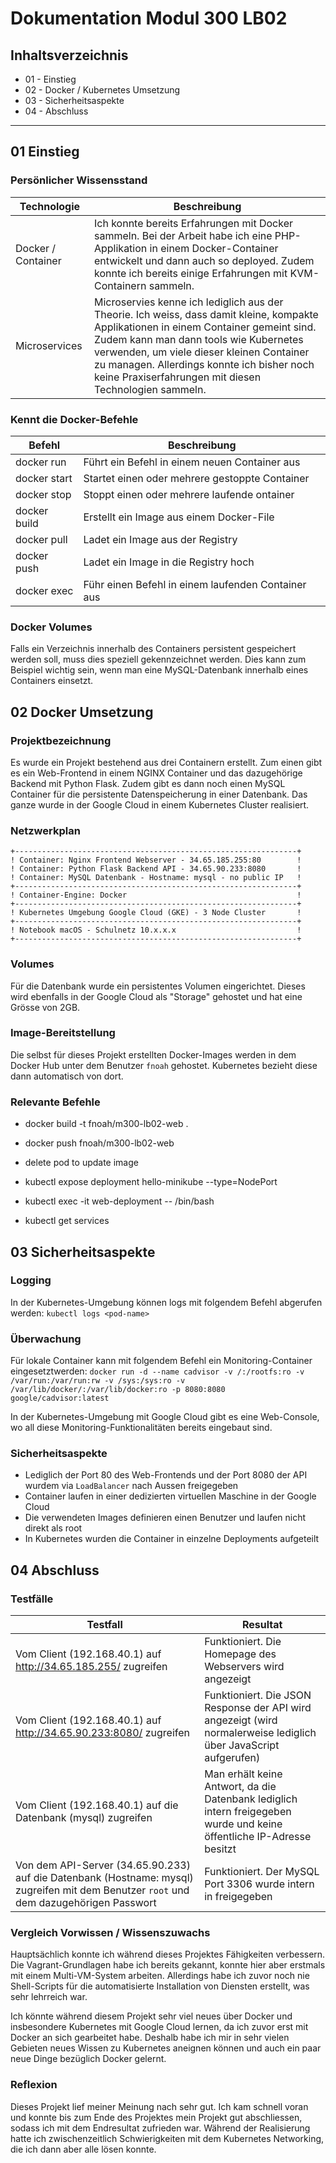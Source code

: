 # Dokumentation Modul 300 LB02

## Inhaltsverzeichnis

-   01 - Einstieg
-   02 - Docker / Kubernetes Umsetzung
-   03 - Sicherheitsaspekte
-   04 - Abschluss

---

## 01 Einstieg

### Persönlicher Wissensstand

| Technologie        | Beschreibung                                                                                                                                                                                                                                                                                                                         |
| ------------------ | ------------------------------------------------------------------------------------------------------------------------------------------------------------------------------------------------------------------------------------------------------------------------------------------------------------------------------------ |
| Docker / Container | Ich konnte bereits Erfahrungen mit Docker sammeln. Bei der Arbeit habe ich eine PHP-Applikation in einem Docker-Container entwickelt und dann auch so deployed. Zudem konnte ich bereits einige Erfahrungen mit KVM-Containern sammeln.                                                                                              |
| Microservices      | Microservies kenne ich lediglich aus der Theorie. Ich weiss, dass damit kleine, kompakte Applikationen in einem Container gemeint sind. Zudem kann man dann tools wie Kubernetes verwenden, um viele dieser kleinen Container zu managen. Allerdings konnte ich bisher noch keine Praxiserfahrungen mit diesen Technologien sammeln. |

### Kennt die Docker-Befehle

| Befehl       | Beschreibung                                       |
| ------------ | -------------------------------------------------- |
| docker run   | Führt ein Befehl in einem neuen Container aus      |
| docker start | Startet einen oder mehrere gestoppte Container     |
| docker stop  | Stoppt einen oder mehrere laufende ontainer        |
| docker build | Erstellt ein Image aus einem Docker-File           |
| docker pull  | Ladet ein Image aus der Registry                   |
| docker push  | Ladet ein Image in die Registry hoch               |
| docker exec  | Führ einen Befehl in einem laufenden Container aus |

### Docker Volumes

Falls ein Verzeichnis innerhalb des Containers persistent gespeichert werden soll, muss dies speziell gekennzeichnet werden. Dies kann zum Beispiel wichtig sein, wenn man eine MySQL-Datenbank innerhalb eines Containers einsetzt.

## 02 Docker Umsetzung

### Projektbezeichnung

Es wurde ein Projekt bestehend aus drei Containern erstellt. Zum einen gibt es ein Web-Frontend in einem NGINX Container und das dazugehörige Backend mit Python Flask. Zudem gibt es dann noch einen MySQL Container für die persistente Datenspeicherung in einer Datenbank. Das ganze wurde in der Google Cloud in einem Kubernetes Cluster realisiert.

### Netzwerkplan

    +---------------------------------------------------------------+
    ! Container: Nginx Frontend Webserver - 34.65.185.255:80        !
    ! Container: Python Flask Backend API - 34.65.90.233:8080       !
    ! Container: MySQL Datenbank - Hostname: mysql - no public IP   !
    +---------------------------------------------------------------+
    ! Container-Engine: Docker                                      !
    +---------------------------------------------------------------+
    ! Kubernetes Umgebung Google Cloud (GKE) - 3 Node Cluster       !
    +---------------------------------------------------------------+
    ! Notebook macOS - Schulnetz 10.x.x.x                           !
    +---------------------------------------------------------------+

### Volumes

Für die Datenbank wurde ein persistentes Volumen eingerichtet. Dieses wird ebenfalls in der Google Cloud als "Storage" gehostet und hat eine Grösse von 2GB.

### Image-Bereitstellung

Die selbst für dieses Projekt erstellten Docker-Images werden in dem Docker Hub unter dem Benutzer `fnoah` gehostet. Kubernetes bezieht diese dann automatisch von dort.

### Relevante Befehle

-   docker build -t fnoah/m300-lb02-web .
-   docker push fnoah/m300-lb02-web

-   delete pod to update image

-   kubectl expose deployment hello-minikube --type=NodePort

-   kubectl exec -it web-deployment -- /bin/bash

-   kubectl get services

## 03 Sicherheitsaspekte

### Logging

In der Kubernetes-Umgebung können logs mit folgendem Befehl abgerufen werden: `kubectl logs <pod-name>`

### Überwachung

Für lokale Container kann mit folgendem Befehl ein Monitoring-Container eingesetztwerden: `docker run -d --name cadvisor -v /:/rootfs:ro -v /var/run:/var/run:rw -v /sys:/sys:ro -v /var/lib/docker/:/var/lib/docker:ro -p 8080:8080 google/cadvisor:latest`

In der Kubernetes-Umgebung mit Google Cloud gibt es eine Web-Console, wo all diese Monitoring-Funktionalitäten bereits eingebaut sind.

### Sicherheitsaspekte

-   Lediglich der Port 80 des Web-Frontends und der Port 8080 der API wurdem via `LoadBalancer` nach Aussen freigegeben
-   Container laufen in einer dedizierten virtuellen Maschine in der Google Cloud
-   Die verwendeten Images definieren einen Benutzer und laufen nicht direkt als root
-   In Kubernetes wurden die Container in einzelne Deployments aufgeteilt

## 04 Abschluss

### Testfälle

| Testfall                                                                                                                               | Resultat                                                                                                               |
| -------------------------------------------------------------------------------------------------------------------------------------- | ---------------------------------------------------------------------------------------------------------------------- |
| Vom Client (192.168.40.1) auf http://34.65.185.255/ zugreifen                                                                          | Funktioniert. Die Homepage des Webservers wird angezeigt                                                               |
| Vom Client (192.168.40.1) auf http://34.65.90.233:8080/ zugreifen                                                                      | Funktioniert. Die JSON Response der API wird angezeigt (wird normalerweise lediglich über JavaScript aufgerufen)       |
| Vom Client (192.168.40.1) auf die Datenbank (mysql) zugreifen                                                                          | Man erhält keine Antwort, da die Datenbank lediglich intern freigegeben wurde und keine öffentliche IP-Adresse besitzt |
| Von dem API-Server (34.65.90.233) auf die Datenbank (Hostname: mysql) zugreifen mit dem Benutzer `root` und dem dazugehörigen Passwort | Funktioniert. Der MySQL Port 3306 wurde intern in freigegeben                                                          |

### Vergleich Vorwissen / Wissenszuwachs

Hauptsächlich konnte ich während dieses Projektes Fähigkeiten verbessern. Die Vagrant-Grundlagen habe ich bereits gekannt, konnte hier aber erstmals mit einem Multi-VM-System arbeiten. Allerdings habe ich zuvor noch nie Shell-Scripts für die automatisierte Installation von Diensten erstellt, was sehr lehrreich war.

Ich könnte während diesem Projekt sehr viel neues über Docker und insbesondere Kubernetes mit Google Cloud lernen, da ich zuvor erst mit Docker an sich gearbeitet habe. Deshalb habe ich mir in sehr vielen Gebieten neues Wissen zu Kubernetes aneignen können und auch ein paar neue Dinge bezüglich Docker gelernt.

### Reflexion

Dieses Projekt lief meiner Meinung nach sehr gut. Ich kam schnell voran und konnte bis zum Ende des Projektes mein Projekt gut abschliessen, sodass ich mit dem Endresultat zufrieden war. Während der Realisierung hatte ich zwischenzeitlich Schwierigkeiten mit dem Kubernetes Networking, die ich dann aber alle lösen konnte.
